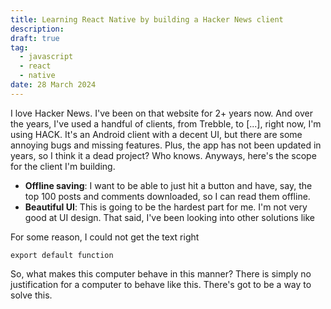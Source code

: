 ```yaml
---
title: Learning React Native by building a Hacker News client
description: 
draft: true
tag:
  - javascript
  - react
  - native
date: 28 March 2024
---
```


I love Hacker News. I've been on that website for 2+ years now. And over the years, I've used a handful of clients, from Trebble, to [...], right now, I'm using HACK. It's an Android client with a decent UI, but there are some annoying bugs and missing features. Plus, the app has not been updated in years, so I think it a dead project? Who knows. Anyways, here's the scope for the client I'm building.


- **Offline saving**: I want to be able to just hit a button and have, say, the top 100 posts and comments downloaded, so I can read them offline.
- **Beautiful UI**: This is going to be the hardest part for me. I'm not very good at UI design. That said, I've been looking into other solutions like

For some reason, I could not get the text right

```tsx
export default function 
```

So, what makes this computer behave in this manner? There is simply no justification for a computer to behave like this. There's got to be a way to solve this.